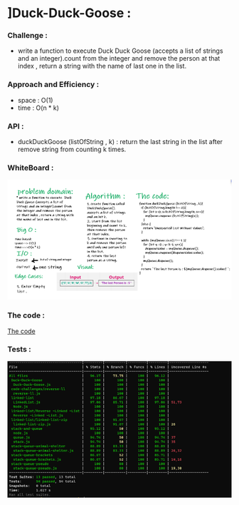 # ]Duck-Duck-Goose :

### Challenge : 

   * write a function to execute  Duck Duck Goose (accepts a list of strings and an integer).count from the integer and remove the person at that index , return a string with the name of last one in the list.

### Approach and Efficiency :

  * space : O(1)
  * time : O(n * k)

### API :

 *  duckDuckGoose (listOfString , k) : return the last string in the list after remove string from counting k times.

### WhiteBoard : 

![whiteboard](whiteboard14.PNG)

### The code :
[The code](https://github.com/Sukina12/401-data-structures-and-algorithms/blob/main/javascript/Duck-Duck-Goose/Duck-Duck-Goose.js)

### Tests :

![The test](test14.PNG)